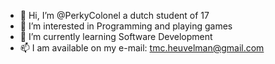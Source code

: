 - 👋 Hi, I’m @PerkyColonel a dutch student of 17
- 👀 I’m interested in Programming and playing games
- 🌱 I’m currently learning Software Development
- 📫 I am available on my e-mail: tmc.heuvelman@gmail.com

<!---
PerkyColonel/PerkyColonel is a ✨ special ✨ repository because its `README.md` (this file) appears on your GitHub profile.
You can click the Preview link to take a look at your changes.
--->
